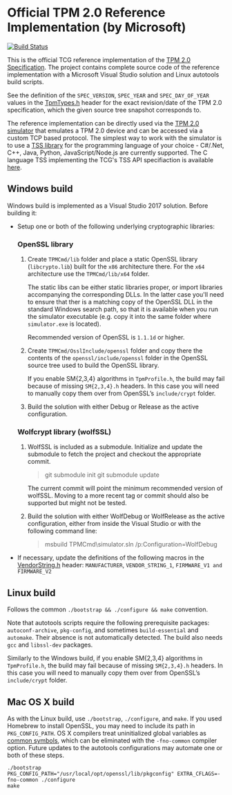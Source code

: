 # Official TPM 2.0 Reference Implementation (by Microsoft) #

[![Build Status](https://travis-ci.org/Microsoft/ms-tpm-20-ref.svg?branch=master)](https://travis-ci.org/Microsoft/ms-tpm-20-ref)

This is the official TCG reference implementation of the [TPM 2.0 Specification](https://trustedcomputinggroup.org/tpm-library-specification). The project contains complete source code of the reference implementation with a Microsoft Visual Studio solution and Linux autotools build scripts.

See the definition of the `SPEC_VERSION`, `SPEC_YEAR` and `SPEC_DAY_OF_YEAR` values in the [TpmTypes.h](TPMCmd/tpm/include/TpmTypes.h) header for the exact revision/date of the TPM 2.0 specification, which the given source tree snapshot corresponds to.

The reference implementation can be directly used via the [TPM 2.0 simulator](TPMCmd/Simulator) that emulates a TPM 2.0 device and can be accessed via a custom TCP based protocol. The simplest way to work with the simulator is to use a [TSS library](https://github.com/Microsoft/TSS.MSR) for the programming language of your choice - C#/.Net, C++, Java, Python, JavaScript/Node.js are currently supported. The C language TSS implementing the TCG's TSS API specifiaction is available [here](https://github.com/tpm2-software/tpm2-tss).

## Windows build ##

Windows build is implemented as a Visual Studio 2017 solution. Before building it:

* Setup one or both of the following underlying cryptographic libraries:

   ### OpenSSL library ###

   1. Create `TPMCmd/lib` folder and place a static OpenSSL library (`libcrypto.lib`) built for the `x86` architecture there. For the `x64` architecture use the `TPMCmd/lib/x64` folder.

        The static libs can be either static libraries proper, or import libraries accompanying the corresponding DLLs. In the latter case you'll need to ensure that ther is a matching copy of the OpenSSL DLL in the standard Windows search path, so that it is available when you run the simulator executable (e.g. copy it into the same folder where `simulator.exe` is located).

        Recommended version of OpenSSL is `1.1.1d` or higher.

   2. Create `TPMCmd/OsslInclude/openssl` folder and copy there the contents of the `openssl/include/openssl` folder in the OpenSSL source tree used to build the OpenSSL library.

      If you enable SM{2,3,4} algorithms in `TpmProfile.h`, the build may fail because of missing `SM{2,3,4}.h` headers. In this case you will need to manually copy them over from OpenSSL’s `include/crypt` folder.

   3. Build the solution with either Debug or Release as the active configuration.

   ### Wolfcrypt library (wolfSSL) ###

   1. WolfSSL is included as a submodule. Initialize and update the submodule to fetch the project and checkout the appropriate commit.

        > git submodule init
        > git submodule update

        The current commit will point the minimum recommended version of wolfSSL. Moving to a more recent tag or commit should also be supported but might not be tested. 

   2. Build the solution with either WolfDebug or WolfRelease as the active configuration, either from inside the Visual Studio or with the following command line:

        > msbuild TPMCmd\simulator.sln /p:Configuration=WolfDebug

* If necessary, update the definitions of the following macros in the [VendorString.h](TPMCmd/tpm/include/VendorString.h) header: `MANUFACTURER`, `VENDOR_STRING_1`, `FIRMWARE_V1 and FIRMWARE_V2`

## Linux build

Follows the common `./bootstrap && ./configure && make` convention.

Note that autotools scripts require the following prerequisite packages: `autoconf-archive`, `pkg-config`, and sometimes `build-essential` and `automake`. Their absence is not automatically detected. The build also needs `gcc` and `libssl-dev` packages.

Similarly to the Windows build, if you enable SM{2,3,4} algorithms in `TpmProfile.h`, the build may fail because of missing `SM{2,3,4}.h` headers. In this case you will need to manually copy them over from OpenSSL’s `include/crypt` folder.

## Mac OS X build

As with the Linux build, use `./bootstrap`, `./configure`, and `make`.
If you used Homebrew to install OpenSSL, you may need to include its path in `PKG_CONFIG_PATH`.
OS X compilers treat uninitialized global variables as
[common symbols](https://developer.apple.com/library/archive/documentation/DeveloperTools/Conceptual/MachOTopics/1-Articles/executing_files.html),
which can be eliminated with the `-fno-common` compiler option.
Future updates to the autotools configurations may automate one or both of these steps.

```
./bootstrap
PKG_CONFIG_PATH="/usr/local/opt/openssl/lib/pkgconfig" EXTRA_CFLAGS=-fno-common ./configure
make
```
